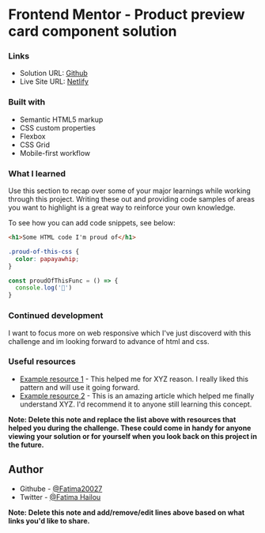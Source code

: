 # Frontend Mentor - Product preview card component solution




### Links

- Solution URL: [Github](https://github.com/Fatima20027/html_exercising/tree/main/card_component)
- Live Site URL: [Netlify](https://your-live-site-url.com)


### Built with

- Semantic HTML5 markup
- CSS custom properties
- Flexbox
- CSS Grid
- Mobile-first workflow


### What I learned

Use this section to recap over some of your major learnings while working through this project. Writing these out and providing code samples of areas you want to highlight is a great way to reinforce your own knowledge.

To see how you can add code snippets, see below:

```html
<h1>Some HTML code I'm proud of</h1>
```
```css
.proud-of-this-css {
  color: papayawhip;
}
```
```js
const proudOfThisFunc = () => {
  console.log('🎉')
}
```



### Continued development

I want to focus more on web responsive which I've just discoverd with this challenge and im looking forward to advance of html and css.


### Useful resources

- [Example resource 1](https://www.example.com) - This helped me for XYZ reason. I really liked this pattern and will use it going forward.
- [Example resource 2](https://www.example.com) - This is an amazing article which helped me finally understand XYZ. I'd recommend it to anyone still learning this concept.

**Note: Delete this note and replace the list above with resources that helped you during the challenge. These could come in handy for anyone viewing your solution or for yourself when you look back on this project in the future.**

## Author

- Githube - [@Fatima20027](https://github.com/Fatima20027)
- Twitter - [@Fatima Hailou](https://x.com/FatimaHailou)

**Note: Delete this note and add/remove/edit lines above based on what links you'd like to share.**


